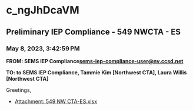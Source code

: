 # c_ngJhDcaVM
## Preliminary IEP Compliance - 549 NWCTA - ES
### May 8, 2023, 3:42:59 PM
**FROM: SEMS IEP Compliance<sems-iep-compliance-user@nv.ccsd.net>**

**TO: to SEMS IEP Compliance, Tammie Kim [Northwest CTA], Laura Willis [Northwest CTA]**


Greetings, 





* [Attachment: 549 NW CTA-ES.xlsx](c_ngJhDcaVM-attachment-1.xlsx)
